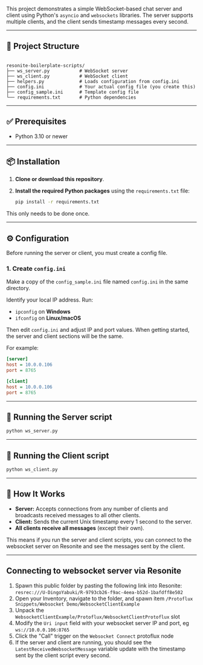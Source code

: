 This project demonstrates a simple WebSocket-based chat server and client using Python's `asyncio` and `websockets` libraries. The server supports multiple clients, and the client sends timestamp messages every second.

---

## 📁 Project Structure

```

resonite-boilerplate-scripts/
├── ws_server.py           # WebSocket server
├── ws_client.py           # WebSocket client
├── helpers.py             # Loads configuration from config.ini
├── config.ini             # Your actual config file (you create this)
├── config_sample.ini      # Template config file
└── requirements.txt       # Python dependencies

````

---

## ✅ Prerequisites

- Python 3.10 or newer

---

## 📦 Installation

1. **Clone or download this repository**.

2. **Install the required Python packages** using the `requirements.txt` file:

   ```bash
   pip install -r requirements.txt
   ```

This only needs to be done once.

---

## ⚙️ Configuration

Before running the server or client, you must create a config file.

### 1. Create `config.ini`

Make a copy of the `config_sample.ini` file named `config.ini` in the same directory.

Identify your local IP address. Run:

* `ipconfig` on **Windows**
* `ifconfig` on **Linux/macOS**

Then edit `config.ini` and adjust IP and port values. When getting started, the server and client sections will be the same.

For example:

```ini
[server]
host = 10.0.0.106
port = 8765

[client]
host = 10.0.0.106
port = 8765
```


---

## 🚀 Running the Server script

```bash
python ws_server.py
```

---

## 📡 Running the Client script

```bash
python ws_client.py
```

---

## 🔄 How It Works

* **Server:** Accepts connections from any number of clients and broadcasts received messages to all other clients.
* **Client:** Sends the current Unix timestamp every 1 second to the server.
* **All clients receive all messages** (except their own).


This means if you run the server and client scripts, you can connect to the websocket server on Resonite and see the messages sent by the client.

---

## Connecting to websocket server via Resonite

1. Spawn this public folder by pasting the following link into Resonite:
`resrec:///U-DingoYabuki/R-9793cb26-f9ac-4eea-b52d-1bafdff8e502`
2. Open your Inventory, navigate to the folder, and spawn item `/Protoflux Snippets/Websocket Demo/WebsocketClientExample`
3. Unpack the `WebsocketClientExample/Protoflux/WebsocketClientProtoflux` slot
4. Modify the `Uri input` field with your websocket server IP and port, eg `ws://10.0.0.106:8765`
5. Click the "Call" trigger on the `Websocket Connect` protoflux node
6. If the server and client are running, you should see the `LatestReceivedWebsocketMessage` variable update with the timestamp sent by the client script every second.